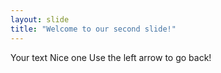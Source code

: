 ```yaml
---
layout: slide
title: "Welcome to our second slide!"
---
```

Your text
Nice one
Use the left arrow to go back!
